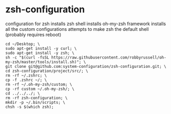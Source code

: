 # zsh-configuration
configuration for zsh
installs zsh shell
installs oh-my-zsh framework
installs all the custom configurations
attempts to make zsh the default shell (probably requires reboot)

```
cd ~/Desktop; \
sudo apt-get install -y curl; \
sudo apt-get install -y zsh; \
sh -c "$(curl -fsSL https://raw.githubusercontent.com/robbyrussell/oh-my-zsh/master/tools/install.sh)"; \
git clone git@github.com:system-configuration/zsh-configuration.git; \
cd zsh-configuration/project/src/; \
rm -rf ~/.zshrc; \
cp -f .zshrc ~/; \
rm -rf ~/.oh-my-zsh/custom; \
cp -rf custom ~/.oh-my-zsh/; \
cd ../../../; \
rm -rf zsh-configuration; \
mkdir -p ~/.bin/scripts; \
chsh -s $(which zsh);
```
